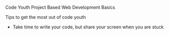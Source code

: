 Code Youth 
Project Based 
Web Development Basics

Tips to get the most out of code youth
- Take time to write your code, but share your screen when you are stuck
